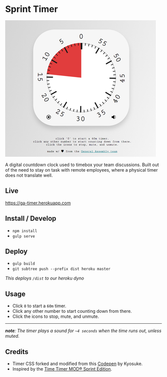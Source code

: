 # Sprint Timer

![Sprint Timer Example](https://raw.githubusercontent.com/bryanberger/sprint-timer/master/demo.png)

A digital countdown clock used to timebox your team discussions. Built out of the need to stay on task with remote employees, where a physical timer does not translate well.

## Live
https://ga-timer.herokuapp.com

## Install / Develop
-   `npm install`
-   `gulp serve`

## Deploy
-   `gulp build`
-   `git subtree push --prefix dist heroku master`

_This deploys `/dist` to our heroku dyno_

## Usage

-   Click `0` to start a `60m` timer.
-   Click any other number to start counting down from there.
-   Click the icons to stop, mute, and unmute.

---

_**note**: The timer plays a sound for `~4 seconds` when the time runs out, unless muted._

## Credits
- Timer CSS forked and modified from this [Codepen](https://codepen.io/ky0suke/pen/MyNXWX) by Kyosuke.
- Inspired by the [Time Timer MOD® Sprint Edition](https://www.timetimer.com/products/time-timer-mod-sprint-edition).
